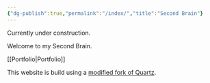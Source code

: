 ```yaml
---
{"dg-publish":true,"permalink":"/index/","title":"Second Brain"}
---
```



Currently under construction.

Welcome to my Second Brain.

[[Portfolio\|Portfolio]]

<!--

## Maps of Content

### Tabletop RPGs

#### Dungeons and Dragons

- [[{06} Spaces/{04} Dungeons and Dragons/{02} Areas/{01} Dungeons and Dragons/{01} One Shots/Dungeons & Dragons - One Shots - Index\|Dungeons & Dragons - One Shots - Index]]

#### IronClaw

- [[{06} Spaces/{03} IronClaw/{01} Maps of Content\|Overview]]
-->

This website is build using a [modified fork of Quartz](https://github.com/saberzero1/quartz).

